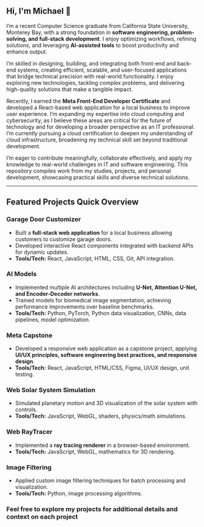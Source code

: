 ## Hi, I'm Michael 👋

I’m a recent Computer Science graduate from California State University, Monterey Bay, with a strong foundation in **software engineering, problem-solving, and full-stack development**. I enjoy optimizing workflows, refining solutions, and leveraging **AI-assisted tools** to boost productivity and enhance output.

I’m skilled in designing, building, and integrating both front-end and back-end systems, creating efficient, scalable, and user-focused applications that bridge technical precision with real-world functionality. I enjoy exploring new technologies, tackling complex problems, and delivering high-quality solutions that make a tangible impact.

Recently, I earned the **Meta Front-End Developer Certificate** and developed a React-based web application for a local business to improve user experience. I’m expanding my expertise into cloud computing and cybersecurity, as I believe these areas are critical for the future of technology and for developing a broader perspective as an IT professional. I’m currently pursuing a cloud certification to deepen my understanding of cloud infrastructure, broadening my technical skill set beyond traditional development.

I’m eager to contribute meaningfully, collaborate effectively, and apply my knowledge to real-world challenges in IT and software engineering. This repository compiles work from my studies, projects, and personal development, showcasing practical skills and diverse technical solutions.

---

## Featured Projects Quick Overview

### **Garage Door Customizer**
- Built a **full-stack web application** for a local business allowing customers to customize garage doors.
- Developed interactive React components integrated with backend APIs for dynamic updates.
- **Tools/Tech:** React, JavaScript, HTML, CSS, Git, API integration.

### **AI Models**
- Implemented multiple AI architectures including **U-Net, Attention U-Net, and Encoder-Decoder networks**.
- Trained models for biomedical image segmentation, achieving performance improvements over baseline benchmarks.
- **Tools/Tech:** Python, PyTorch, Python data visualization, CNNs, data pipelines, model optimization.

### **Meta Capstone**
- Developed a responsive web application as a capstone project, applying **UI/UX principles, software engineering best practices, and responsive design**.
- **Tools/Tech:** React, JavaScript, HTML/CSS, Figma, UI/UX design, unit testing.

### **Web Solar System Simulation**
- Simulated planetary motion and 3D visualization of the solar system with controls.
- **Tools/Tech:** JavaScript, WebGL, shaders, physics/math simulations.

### **Web RayTracer**
- Implemented a **ray tracing renderer** in a browser-based environment.
- **Tools/Tech:** JavaScript, WebGL, mathematics for 3D rendering.

### **Image Filtering**
- Applied custom image filtering techniques for batch processing and visualization.
- **Tools/Tech:** Python, image processing algorithms.

### Feel free to explore my projects for additional details and context on each project
